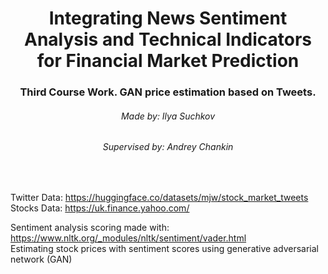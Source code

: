 <h1 align="center"> Integrating News Sentiment Analysis and Technical Indicators for Financial Market Prediction</h1>
<h3 align="center">Third Course Work. GAN price estimation based on Tweets.</h3>
<!-- <hr width="50%" align="center"> -->
<h6 align="center">Made by: Ilya Suchkov</h6>
<h6 align="center">Supervised by: Andrey Chankin</h6>
<br>

Twitter Data: https://huggingface.co/datasets/mjw/stock_market_tweets \
Stocks Data: https://uk.finance.yahoo.com/ 

Sentiment analysis scoring made with: https://www.nltk.org/_modules/nltk/sentiment/vader.html \
Estimating stock prices with sentiment scores using generative adversarial network (GAN)
